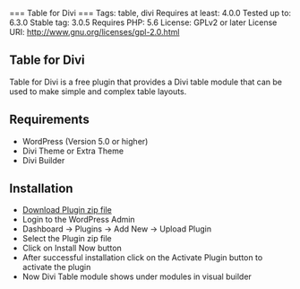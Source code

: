 === Table for Divi ===
Tags: table, divi
Requires at least: 4.0.0
Tested up to: 6.3.0
Stable tag: 3.0.5
Requires PHP: 5.6
License: GPLv2 or later
License URI: http://www.gnu.org/licenses/gpl-2.0.html


## Table for Divi

Table for Divi is a free plugin that provides a Divi table module that can be used to make simple and complex table layouts.

## Requirements

- WordPress (Version 5.0 or higher)
- Divi Theme or Extra Theme
- Divi Builder

## Installation

- [Download Plugin zip file](https://wasimhere.github.io/table-for-divi.zip)
- Login to the WordPress Admin
- Dashboard -> Plugins -> Add New -> Upload Plugin
- Select the Plugin zip file
- Click on Install Now button
- After successful installation click on the Activate Plugin button to activate the plugin
- Now Divi Table module shows under modules in visual builder